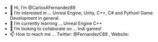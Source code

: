 - 👋 Hi, I’m @CarlosAFernandez89
- 👀 I’m interested in ... Unreal Engine, Unity, C++, C# and Python! Game Development in general.
- 🌱 I’m currently learning ... Unreal Engine C++ 
- 💞️ I’m looking to collaborate on ... Indi games!
- 📫 How to reach me ... Twitter: @FernandezC89 , Website: 

<!---
CarlosAFernandez89/CarlosAFernandez89 is a ✨ special ✨ repository because its `README.md` (this file) appears on your GitHub profile.
You can click the Preview link to take a look at your changes.
--->
